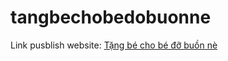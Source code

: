 # tangbechobedobuonne
Link pusblish website: [Tặng bé cho bé đỡ buồn nè](https://ndat2408.github.io/tangbechobedobuonne)
